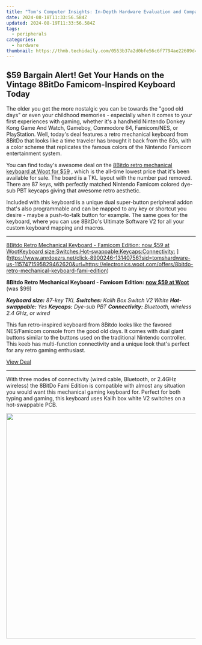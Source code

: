 ```yaml
---
title: "Tom's Computer Insights: In-Depth Hardware Evaluation and Comparison"
date: 2024-08-18T11:33:56.584Z
updated: 2024-08-19T11:33:56.584Z
tags:
  - peripherals
categories:
  - hardware
thumbnail: https://thmb.techidaily.com/0553b37a2d0bfe56c6f7794ae22609d4c46a2b30d090cb5ced8396683e115022.jpg
---
```


## $59 Bargain Alert! Get Your Hands on the Vintage 8BitDo Famicom-Inspired Keyboard Today

The older you get the more nostalgic you can be towards the "good old days" or even your childhood memories - especially when it comes to your first experiences with gaming, whether it's a handheld Nintendo Donkey Kong Game And Watch, Gameboy, Commodore 64, Famicom/NES, or PlayStation. Well, today's deal features a retro mechanical keyboard from 8BitDo that looks like a time traveler has brought it back from the 80s, with a color scheme that replicates the famous colors of the Nintendo Famicom entertainment system.

 You can find today's awesome deal on the [8Bitdo retro mechanical keyboard at Woot for $59](https://www.anrdoezrs.net/click-8900246-13140756?sid=tomshardware-us-1269229166074094249&url=https://electronics.woot.com/offers/8bitdo-retro-mechanical-keyboard-fami-edition) , which is the all-time lowest price that it's been available for sale. The board is a TKL layout with the number pad removed. There are 87 keys, with perfectly matched Nintendo Famicom colored dye-sub PBT keycaps giving that awesome retro aesthetic.

 Included with this keyboard is a unique dual super-button peripheral addon that's also programmable and can be mapped to any key or shortcut you desire - maybe a push-to-talk button for example. The same goes for the keyboard, where you can use 8BitDo's Ultimate Software V2 for all your custom keyboard mapping and macros.

---

[8Bitdo Retro Mechanical Keyboard - Famicom Edition: now $59 at WootKeyboard size:Switches:Hot-swappable:Keycaps:Connectivity:](https://cdn.mos.cms.futurecdn.net/DuHFumq4uWKLpLhr8SkWyE-200-100.png "8Bitdo Retro Mechanical Keyboard - Famicom Edition: now $59 at WootKeyboard size:Switches:Hot-swappable:Keycaps:Connectivity:") ](https://www.anrdoezrs.net/click-8900246-13140756?sid=tomshardware-us-1157471595829462620&url=https://electronics.woot.com/offers/8bitdo-retro-mechanical-keyboard-fami-edition)

**8Bitdo Retro Mechanical Keyboard - Famicom Edition:** [**now $59 at Woot**](https://www.anrdoezrs.net/click-8900246-13140756?sid=tomshardware-us-3685677635505376554&url=https://electronics.woot.com/offers/8bitdo-retro-mechanical-keyboard-fami-edition) (was $99)  
  
_**Keyboard size:**_   _87-key TKL_
_**Switches:**_   _Kailh Box Switch V2 White_
_**Hot-swappable:**_   _Yes_
_**Keycaps:**_   _Dye-sub PBT_
_**Connectivity:**_ _Bluetooth, wireless 2.4 GHz, or wired_
  
 This fun retro-inspired keyboard from 8Bitdo looks like the favored NES/Famicom console from the good old days. It comes with dual giant buttons similar to the buttons used on the traditional Nintendo controller. This keeb has multi-function connectivity and a unique look that's perfect for any retro gaming enthusiast.

[View Deal](https://www.anrdoezrs.net/click-8900246-13140756?sid=tomshardware-us-1157471595829462620&url=https://electronics.woot.com/offers/8bitdo-retro-mechanical-keyboard-fami-edition)

---

 With three modes of connectivity (wired cable, Bluetooth, or 2.4GHz wireless) the 8BitDo Fami Edition is compatible with almost any situation you would want this mechanical gaming keyboard for. Perfect for both typing and gaming, this keyboard uses Kailh box white V2 switches on a hot-swappable PCB.


<ins class="adsbygoogle"
     style="display:block"
     data-ad-format="autorelaxed"
     data-ad-client="ca-pub-7571918770474297"
     data-ad-slot="1223367746"></ins>



<ins class="adsbygoogle"
     style="display:block"
     data-ad-client="ca-pub-7571918770474297"
     data-ad-slot="8358498916"
     data-ad-format="auto"
     data-full-width-responsive="true"></ins>



<!-- affiliate ads begin -->
<a href="https://appsumo.8odi.net/c/5597632/2068411/7443" target="_top" id="2068411"><img src="//a.impactradius-go.com/display-ad/7443-2068411" border="0" alt="" width="1200" height="600"/></a><img height="0" width="0" src="https://appsumo.8odi.net/i/5597632/2068411/7443" style="position:absolute;visibility:hidden;" border="0" />
<!-- affiliate ads end -->
